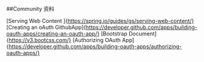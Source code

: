 ##Community  资料  

[Serving Web Content ]{https://spring.io/guides/gs/serving-web-content/}  
[Creating an oAuth GithubApp]{https://developer.github.com/apps/building-oauth-apps/creating-an-oauth-app/}
[Bootstrap Document]{https://v3.bootcss.com/}
[Authorizing OAuth App]{https://developer.github.com/apps/building-oauth-apps/authorizing-oauth-apps/}